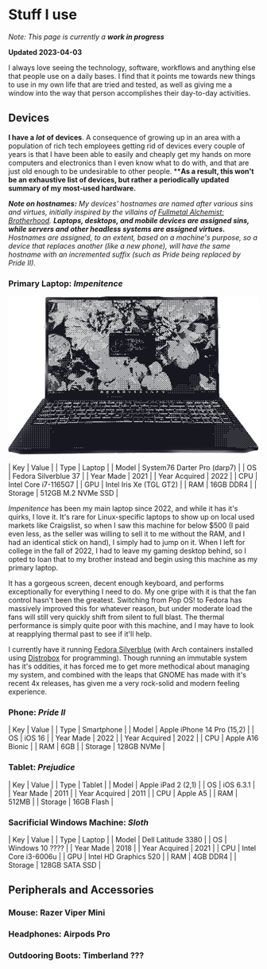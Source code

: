 # Stuff I use

*Note: This page is currently a* ***work in progress***

**Updated 2023-04-03**

I always love seeing the technology, software, workflows and anything else that people use on a daily bases. I find that it points me towards new things to use in my own life that are tried and tested, as well as giving me a window into the way that person accomplishes their day-to-day activities.

## Devices

**I have a** ***lot*** **of devices**. A consequence of growing up in an area with a population of rich tech employees getting rid of devices every couple of years is that I have been able to easily and cheaply get my hands on more computers and electronics than I even know what to do with, and that are just old enough to be undesirable to other people. ****As a result, this won't be an exhaustive list of devices, but rather a periodically updated summary of my most-used hardware.**

***Note on hostnames:*** *My devices' hostnames are named after various sins and virtues, initially inspired by the villains of [Fullmetal Alchemist: Brotherhood](https://en.wikipedia.org/wiki/Fullmetal_Alchemist:_Brotherhood).* ***Laptops, desktops, and mobile devices are assigned sins, while servers and other headless systems are assigned virtues.*** *Hostnames are assigned, to an extent, based on a machine's purpose, so a device that replaces another (like a new phone), will have the same hostname with an incremented suffix (such as Pride being replaced by Pride II).*

### Primary Laptop: *Impenitence*

![](../public/images/uses/impenitence.png)

| Key           | Value                       |
| Type          | Laptop                      |
| Model         | System76 Darter Pro (darp7) |
| OS            | Fedora Silverblue 37        |
| Year Made     | 2021                        |
| Year Acquired | 2022                        |
| CPU           | Intel Core i7-1165G7        |
| GPU           | Intel Iris Xe (TGL GT2)     |
| RAM           | 16GB DDR4                   |
| Storage       | 512GB M.2 NVMe SSD          |

*Impenitence* has been my main laptop since 2022, and while it has it's quirks, I love it. It's rare for Linux-specific laptops to show up on local used markets like Craigslist, so when I saw this machine for below $500 (I paid even less, as the seller was willing to sell it to me without the RAM, and I had an identical stick on hand), I simply had to jump on it. When I left for college in the fall of 2022, I had to leave my gaming desktop behind, so I opted to loan that to my brother instead and begin using this machine as my primary laptop.

It has a gorgeous screen, decent enough keyboard, and performs exceptionally for everything I need to do. My one gripe with it is that the fan control hasn't been the greatest. Switching from Pop OS! to Fedora has massively improved this for whatever reason, but under moderate load the fans will still very quickly shift from silent to full blast. The thermal performance is simply quite poor with this machine, and I may have to look at reapplying thermal past to see if it'll help.

I currently have it running [Fedora Silverblue](https://silverblue.fedoraproject.org/) (with Arch containers installed using [Distrobox](https://github.com/89luca89/distrobox) for programming). Though running an immutable system has it's oddities, it has forced me to get more methodical about managing my system, and combined with the leaps that GNOME has made with it's recent 4x releases, has given me a very rock-solid and modern feeling experience.

### Phone: *Pride II*

| Key           | Value                       |
| Type          | Smartphone                  |
| Model         | Apple iPhone 14 Pro (15,2)  |
| OS            | iOS 16                      |
| Year Made     | 2022                        |
| Year Acquired | 2022                        |
| CPU           | Apple A16 Bionic            |
| RAM           | 6GB                         |
| Storage       | 128GB NVMe                  |

### Tablet: *Prejudice*

| Key           | Value                       |
| Type          | Tablet                      |
| Model         | Apple iPad 2 (2,1)          |
| OS            | iOS 6.3.1                   |
| Year Made     | 2011                        |
| Year Acquired | 2011                        |
| CPU           | Apple A5                    |
| RAM           | 512MB                       |
| Storage       | 16GB Flash                  |

### Sacrificial Windows Machine: *Sloth*

| Key           | Value                       |
| Type          | Laptop                      |
| Model         | Dell Latitude 3380          |
| OS            | Windows 10 ????             |
| Year Made     | 2018                        |
| Year Acquired | 2021                        |
| CPU           | Intel Core i3-6006u         |
| GPU           | Intel HD Graphics 520       |
| RAM           | 4GB DDR4                    |
| Storage       | 128GB SATA SSD              |

## Peripherals and Accessories

### Mouse: Razer Viper Mini

### Headphones: Airpods Pro

### Outdooring Boots: Timberland ???

